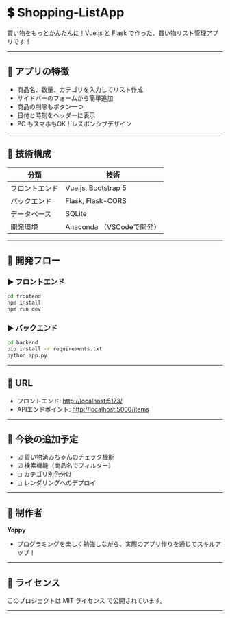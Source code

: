 # 💲 Shopping-ListApp

買い物をもっとかんたんに！Vue.js と Flask で作った、買い物リスト管理アプリです！

---

## 🌟 アプリの特徴

* 商品名、数量、カテゴリを入力してリスト作成
* サイドバーのフォームから簡単追加
* 商品の削除もボタン一つ
* 日付と時刻をヘッダーに表示
* PC もスマホもOK！レスポンシブデザイン

---

## 🔧 技術構成

| 分類      | 技術                   |
| ------- | -------------------- |
| フロントエンド | Vue.js, Bootstrap 5  |
| バックエンド  | Flask, Flask-CORS    |
| データベース  | SQLite               |
| 開発環境    | Anaconda （VSCodeで開発） |

---

## 🚚 開発フロー

### ▶️ フロントエンド

```bash
cd frontend
npm install
npm run dev
```

### ▶️ バックエンド

```bash
cd backend
pip install -r requirements.txt
python app.py
```

---

## 📍 URL

* フロントエンド: [http://localhost:5173/](http://localhost:5173/)
* APIエンドポイント: [http://localhost:5000/items](http://localhost:5000/items)

---

## 🌟 今後の追加予定

* ☑ 買い物済みちゃんのチェック機能
* ☑ 検索機能（商品名でフィルター）
* ◻ カテゴリ別色分け
* ◻ レンダリングへのデプロイ

---

## 👤 制作者

**Yoppy**

* プログラミングを楽しく勉強しながら、実際のアプリ作りを通じてスキルアップ！

---

## 📄 ライセンス

このプロジェクトは MIT ライセンス で公開されています。

---
